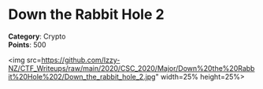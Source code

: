 # Down the Rabbit Hole 2

**Category**: Crypto \
**Points**: 500

<img src=https://github.com/Izzy-NZ/CTF_Writeups/raw/main/2020/CSC_2020/Major/Down%20the%20Rabbit%20Hole%202/Down_the_rabbit_hole_2.jpg" width=25% height=25%>
